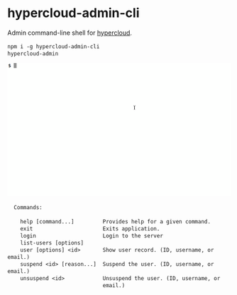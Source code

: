 # hypercloud-admin-cli

Admin command-line shell for [hypercloud](https://github.com/datprotocol/hypercloud).

```
npm i -g hypercloud-admin-cli
hypercloud-admin
```

![hypercloud-admin-cli.gif](hypercloud-admin-cli.gif)


```
  Commands:

    help [command...]         Provides help for a given command.
    exit                      Exits application.
    login                     Login to the server
    list-users [options]      
    user [options] <id>       Show user record. (ID, username, or email.)
    suspend <id> [reason...]  Suspend the user. (ID, username, or email.)
    unsuspend <id>            Unsuspend the user. (ID, username, or
                              email.)
```
